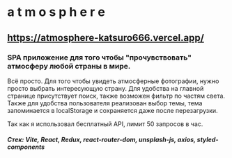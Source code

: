 # a t m o s p h e r e

## https://atmosphere-katsuro666.vercel.app/

### SPA приложение для того чтобы "прочувствовать" атмосферу любой страны в мире. 

Всё просто. Для того чтобы увидеть атмосферные фотографии, нужно просто выбрать интересующую страну. 
Для удобства на главной странице присутствует поиск, также возможен фильтр по частям света. 
Также для удобства пользователя реализован выбор темы, тема запоминается в localStorage и сохраняется даже после перезагрузки. 

Так как я использовал бесплатный API, лимит 50 запросов в час.

##### Стек: Vite, React, Redux, react-router-dom, unsplash-js, axios, styled-components
